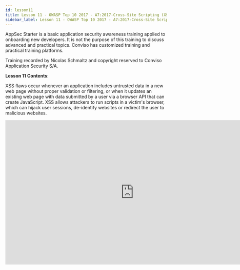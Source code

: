 ```yaml
---
id: lesson11
title: Lesson 11 - OWASP Top 10 2017 - A7:2017-Cross-Site Scripting (XSS)
sidebar_label: Lesson 11 - OWASP Top 10 2017 - A7:2017-Cross-Site Scripting (XSS)
---
```


AppSec Starter is a basic application security awareness training applied to onboarding new developers. It is not the purpose of this training to discuss advanced and practical topics. Conviso has customized training and practical training platforms.

Training recorded by Nicolas Schmaltz and copyright reserved to Conviso Application Security S/A.

**Lesson 11 Contents**:

XSS flaws occur whenever an application includes untrusted data in a new web page without proper validation or filtering, or when it updates an existing web page with data submitted by a user via a browser API that can create JavaScript. XSS allows attackers to run scripts in a victim's browser, which can hijack user sessions, de-identify websites or redirect the user to malicious websites.

<div style={{textAlign: 'center'}}>

<iframe width="800" height="450" src="https://www.youtube.com/embed/S_MPsbWASt0" title="YouTube video player" frameborder="0" allow="accelerometer; autoplay; clipboard-write; encrypted-media; gyroscope; picture-in-picture" allowfullscreen></iframe>

</div>